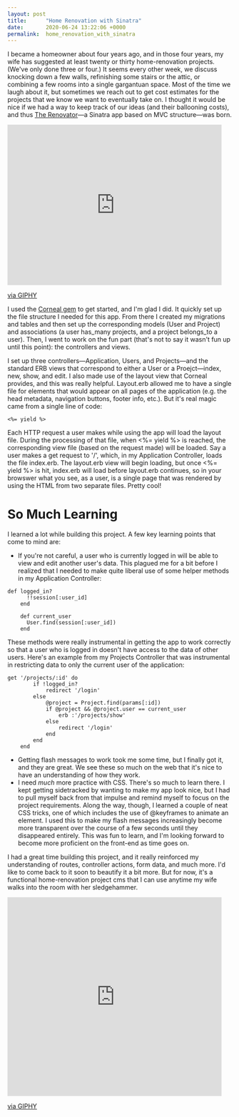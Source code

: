 ```yaml
---
layout: post
title:      "Home Renovation with Sinatra"
date:       2020-06-24 13:22:06 +0000
permalink:  home_renovation_with_sinatra
---
```



I became a homeowner about four years ago, and in those four years, my wife has suggested at least twenty or thirty home-renovation projects. (We've only done three or four.) It seems every other week, we discuss knocking down a few walls, refinishing some stairs or the attic, or combining a few rooms into a single gargantuan space. Most of the time we laugh about it, but sometimes we reach out to get cost estimates for the projects that we know we want to eventually take on. I thought it would be nice if we had a way to keep track of our ideas (and their ballooning costs), and thus [The Renovator](https://github.com/micahjwhite/renovator)—a Sinatra app based on MVC structure—was born.

<iframe src="https://giphy.com/embed/hiqTKqU40YKI0" width="480" height="360" frameBorder="0" class="giphy-embed" allowFullScreen></iframe><p><a href="https://giphy.com/gifs/diy-hiqTKqU40YKI0">via GIPHY</a></p>

I used the [Corneal gem](https://github.com/thebrianemory/corneal) to get started, and I'm glad I did. It quickly set up the file structure I needed for this app. From there I created my migrations and tables and then set up the corresponding models (User and Project) and associations (a user has_many projects, and a project belongs_to a user). Then, I went to work on the fun part (that's not to say it wasn't fun up until this point): the controllers and views.

I set up three controllers—Application, Users, and Projects—and the standard ERB views that correspond to either a User or a Proejct—index, new, show, and edit. I also made use of the layout view that Corneal provides, and this was really helpful. Layout.erb allowed me to have a single file for elements that would appear on all pages of the application (e.g. the head metadata, navigation buttons, footer info, etc.). But it's real magic came from a single line of code:

```
<%= yield %>
```

Each HTTP request a user makes while using the app will load the layout file. During the processing of that file, when <%= yield %> is reached, the corresponding view file (based on the request made) will be loaded. Say a user makes a get request to '/', which, in my Application Controller, loads the file index.erb. The layout.erb view will begin loading, but once <%= yield %> is hit, index.erb will load before layout.erb continues, so in your browswer what you see, as a user, is a single page that was rendered by using the HTML from two separate files. Pretty cool!
# So Much Learning
I learned a lot while building this project. A few key learning points that come to mind are:
* If you're not careful, a user who is currently logged in will be able to view and edit another user's data. This plagued me for a bit before I realized that I needed to make quite liberal use of some helper methods in my Application Controller:

```
def logged_in?
      !!session[:user_id]
    end

    def current_user
      User.find(session[:user_id])
    end
```

These methods were really instrumental in getting the app to work correctly so that a user who is logged in doesn't have access to the data of other users. Here's an example from my Projects Controller that was instrumental in restricting data to only the current user of the application:

```
get '/projects/:id' do
        if !logged_in?
            redirect '/login' 
        else
            @project = Project.find(params[:id])
            if @project && @project.user == current_user
                erb :'/projects/show'
            else
                redirect '/login'
            end
        end
    end
```

* Getting flash messages to work took me some time, but I finally got it, and they are great. We see these so much on the web that it's nice to have an understanding of how they work.
* I need *much* more practice with CSS. There's so much to learn there. I kept getting sidetracked by wanting to make my app look nice, but I had to pull myself back from that impulse and remind myself to focus on the project requirements. Along the way, though, I learned a couple of neat CSS tricks, one of which includes the use of @keyframes to animate an element. I used this to make my flash messages increasingly become more transparent over the course of a few seconds until they disappeared entirely. This was fun to learn, and I'm looking forward to become more proficient on the front-end as time goes on.

I had a great time building this project, and it really reinforced my understanding of routes, controller actions, form data, and much more. I'd like to come back to it soon to beautify it a bit more. But for now, it's a functional home-renovation project cms that I can use anytime my wife walks into the room with her sledgehammer.

<iframe src="https://giphy.com/embed/tAeB6dptxnoli" width="480" height="446" frameBorder="0" class="giphy-embed" allowFullScreen></iframe><p><a href="https://giphy.com/gifs/construction-tAeB6dptxnoli">via GIPHY</a></p>





